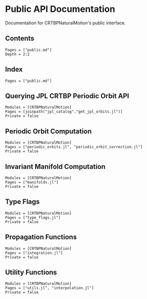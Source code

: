 # Public API Documentation

Documentation for CRTBPNaturalMotion's public interface.

## Contents
```@contents
Pages = ["public.md"]
Depth = 2:2
```

## Index 
```@index
Pages = ["public.md"]
```

## Querying JPL CRTBP Periodic Orbit API
```@autodocs
Modules = [CRTBPNaturalMotion]
Pages = [joinpath("jpl_catalog","get_jpl_orbits.jl")]
Private = false
```

## Periodic Orbit Computation
```@autodocs
Modules = [CRTBPNaturalMotion]
Pages = ["periodic_orbits.jl", "periodic_orbit_correction.jl"]
Private = false
```

## Invariant Manifold Computation
```@autodocs
Modules = [CRTBPNaturalMotion]
Pages = ["manifolds.jl"]
Private = false
```

## Type Flags
```@autodocs
Modules = [CRTBPNaturalMotion]
Pages = ["type_flags.jl"]
Private = false
```

## Propagation Functions
```@autodocs
Modules = [CRTBPNaturalMotion]
Pages = ["integration.jl"]
Private = false
```

## Utility Functions
```@autodocs
Modules = [CRTBPNaturalMotion]
Pages = ["utils.jl", "interpolation.jl"]
Private = false
```

